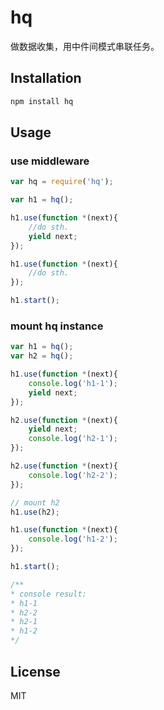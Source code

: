 # hq

做数据收集，用中件间模式串联任务。

## Installation

```sh
npm install hq
```

## Usage

### use middleware

```js
var hq = require('hq');

var h1 = hq();

h1.use(function *(next){
	//do sth.
    yield next;
});

h1.use(function *(next){
	//do sth.
});

h1.start();
```

### mount hq instance

```js
var h1 = hq();
var h2 = hq();

h1.use(function *(next){
	console.log('h1-1');
	yield next;
});

h2.use(function *(next){
	yield next;
	console.log('h2-1');
});

h2.use(function *(next){
	console.log('h2-2');
});

// mount h2
h1.use(h2);

h1.use(function *(next){
	console.log('h1-2');
}); 

h1.start();

/**
* console result:
* h1-1
* h2-2
* h2-1
* h1-2
*/

```


## License

MIT
